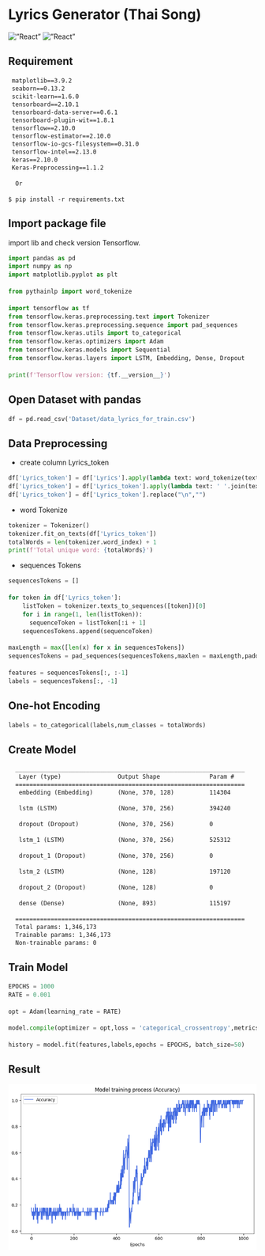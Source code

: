 # Lyrics Generator (Thai Song)<br>
   <img alt=”React” src="https://img.shields.io/badge/python-3.9-green"/> <img alt=”React” src="https://img.shields.io/badge/TensorFlow-red"/>
   
   ## Requirement<br>
     matplotlib==3.9.2
     seaborn==0.13.2
     scikit-learn==1.6.0
     tensorboard==2.10.1
     tensorboard-data-server==0.6.1
     tensorboard-plugin-wit==1.8.1
     tensorflow==2.10.0
     tensorflow-estimator==2.10.0
     tensorflow-io-gcs-filesystem==0.31.0
     tensorflow-intel==2.13.0
     keras==2.10.0
     Keras-Preprocessing==1.1.2
     
      Or
       
    $ pip install -r requirements.txt

## Import package file
   import lib and check version Tensorflow.
   ```python 
   import pandas as pd
   import numpy as np
   import matplotlib.pyplot as plt
   
   from pythainlp import word_tokenize
   
   import tensorflow as tf
   from tensorflow.keras.preprocessing.text import Tokenizer
   from tensorflow.keras.preprocessing.sequence import pad_sequences
   from tensorflow.keras.utils import to_categorical
   from tensorflow.keras.optimizers import Adam
   from tensorflow.keras.models import Sequential
   from tensorflow.keras.layers import LSTM, Embedding, Dense, Dropout
   
   print(f'Tensorflow version: {tf.__version__}')
   ```

## Open Dataset with pandas
   ```python 
   df = pd.read_csv('Dataset/data_lyrics_for_train.csv')
   ```
## Data Preprocessing
   * create column Lyrics_token
   ```python 
   df['Lyrics_token'] = df['Lyrics'].apply(lambda text: word_tokenize(text,engine = 'newmm',keep_whitespace = False))
   df['Lyrics_token'] = df['Lyrics_token'].apply(lambda text: ' '.join(text))
   df['Lyrics_token'] = df['Lyrics_token'].replace("\n","")
   ```
  * word Tokenize
   ```python 
   tokenizer = Tokenizer() 
   tokenizer.fit_on_texts(df['Lyrics_token'])
   totalWords = len(tokenizer.word_index) + 1 
   print(f'Total unique word: {totalWords}')
   ```
   * sequences Tokens
   ```python 
   sequencesTokens = []
   
   for token in df['Lyrics_token']:
       listToken = tokenizer.texts_to_sequences([token])[0]
       for i in range(1, len(listToken)):
         sequenceToken = listToken[:i + 1]
       sequencesTokens.append(sequenceToken)

   maxLength = max([len(x) for x in sequencesTokens])
   sequencesTokens = pad_sequences(sequencesTokens,maxlen = maxLength,padding = 'pre')
   
   features = sequencesTokens[:, :-1]
   labels = sequencesTokens[:, -1] 
   ```
## One-hot Encoding
   ```python
   labels = to_categorical(labels,num_classes = totalWords)
   ```

## Create Model
      _________________________________________________________________
       Layer (type)                Output Shape              Param #   
      =================================================================
       embedding (Embedding)       (None, 370, 128)          114304    
                                                                       
       lstm (LSTM)                 (None, 370, 256)          394240    
                                                                       
       dropout (Dropout)           (None, 370, 256)          0         
                                                                       
       lstm_1 (LSTM)               (None, 370, 256)          525312    
                                                                       
       dropout_1 (Dropout)         (None, 370, 256)          0         
                                                                       
       lstm_2 (LSTM)               (None, 128)               197120    
                                                                       
       dropout_2 (Dropout)         (None, 128)               0         
                                                                       
       dense (Dense)               (None, 893)               115197    
                                                                       
      =================================================================
      Total params: 1,346,173
      Trainable params: 1,346,173
      Non-trainable params: 0

## Train Model
   ```python
   EPOCHS = 1000
   RATE = 0.001
   
   opt = Adam(learning_rate = RATE)
   
   model.compile(optimizer = opt,loss = 'categorical_crossentropy',metrics = ['accuracy'])
   
   history = model.fit(features,labels,epochs = EPOCHS, batch_size=50)
   ```

## Result
   <img src="Result/output.png" alt="Alt text" title="Optional title">






